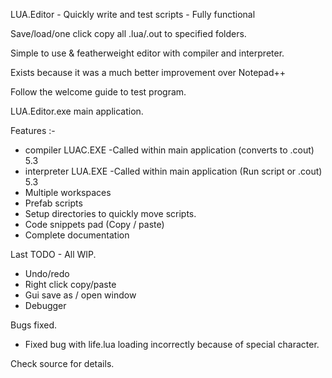 LUA.Editor - Quickly write and test scripts - Fully functional

Save/load/one click copy all .lua/.out to specified folders. 

Simple to use & featherweight editor with compiler and interpreter.

Exists because it was a much better improvement over Notepad++ 

Follow the welcome guide to test program.

LUA.Editor.exe main application.

Features :-


- compiler 	LUAC.EXE -Called within main application	(converts to .cout) 5.3
- interpreter LUA.EXE -Called within main application (Run script or .cout) 5.3
- Multiple workspaces
- Prefab scripts
- Setup directories to quickly move scripts.
- Code snippets pad (Copy / paste)
- Complete documentation


Last TODO - All WIP.
											
- Undo/redo			
- Right click copy/paste 
- Gui save as / open window 
- Debugger

Bugs fixed.

- Fixed bug with life.lua loading incorrectly because of special character.

Check source for details.
